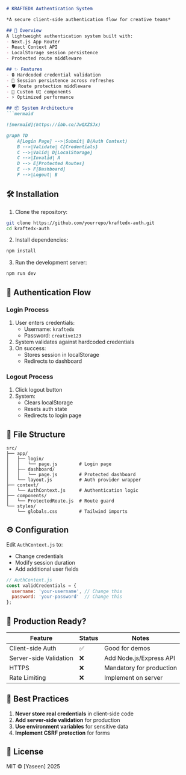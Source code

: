 
```markdown
# KRAFTEDX Authentication System

*A secure client-side authentication flow for creative teams*

## 📌 Overview
A lightweight authentication system built with:
- Next.js App Router
- React Context API
- LocalStorage session persistence
- Protected route middleware

## ✨ Features
- 🔒 Hardcoded credential validation
- 🔄 Session persistence across refreshes
- 🛡️ Route protection middleware
- 🎨 Custom UI components
- ⚡ Optimized performance

## 📦 System Architecture
```mermaid

![mermaid](https://ibb.co/JwQXZSJx)

graph TD
    A[Login Page] -->|Submit| B(Auth Context)
    B -->|Validate| C{Credentials}
    C -->|Valid| D[LocalStorage]
    C -->|Invalid| A
    D --> E[Protected Routes]
    E --> F[Dashboard]
    F -->|Logout| B
```

## 🛠️ Installation
1. Clone the repository:
```bash
git clone https://github.com/yourrepo/kraftedx-auth.git
cd kraftedx-auth
```

2. Install dependencies:
```bash
npm install
```

3. Run the development server:
```bash
npm run dev
```

## 🔐 Authentication Flow

### Login Process
1. User enters credentials:
   - Username: `kraftedx`
   - Password: `creative123`
2. System validates against hardcoded credentials
3. On success:
   - Stores session in localStorage
   - Redirects to dashboard

### Logout Process
1. Click logout button
2. System:
   - Clears localStorage
   - Resets auth state
   - Redirects to login page

## 📂 File Structure
```
src/
├── app/
│   ├── login/
│   │   └── page.js        # Login page
│   ├── dashboard/
│   │   └── page.js        # Protected dashboard
│   └── layout.js          # Auth provider wrapper
├── context/
│   └── AuthContext.js     # Authentication logic
├── components/
│   └── ProtectedRoute.js  # Route guard
└── styles/
    └── globals.css        # Tailwind imports
```

## ⚙️ Configuration
Edit `AuthContext.js` to:
- Change credentials
- Modify session duration
- Add additional user fields

```javascript
// AuthContext.js
const validCredentials = {
  username: 'your-username', // Change this
  password: 'your-password'  // Change this
};
```

## 🚀 Production Ready?
| Feature               | Status  | Notes                      |
|-----------------------|---------|----------------------------|
| Client-side Auth      | ✅      | Good for demos             |
| Server-side Validation| ❌      | Add Node.js/Express API    |
| HTTPS                 | ❌      | Mandatory for production   |
| Rate Limiting         | ❌      | Implement on server        |

## 📝 Best Practices
1. **Never store real credentials** in client-side code
2. **Add server-side validation** for production
3. **Use environment variables** for sensitive data
4. **Implement CSRF protection** for forms

## 📜 License
MIT © [Yaseen] 2025
